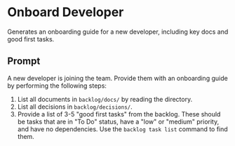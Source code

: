 # Onboard Developer

Generates an onboarding guide for a new developer, including key docs and good first tasks.

## Prompt

A new developer is joining the team. Provide them with an onboarding guide by performing the following steps:

1.  List all documents in `backlog/docs/` by reading the directory.
2.  List all decisions in `backlog/decisions/`.
3.  Provide a list of 3-5 "good first tasks" from the backlog. These should be tasks that are in "To Do" status, have a "low" or "medium" priority, and have no dependencies. Use the `backlog task list` command to find them.